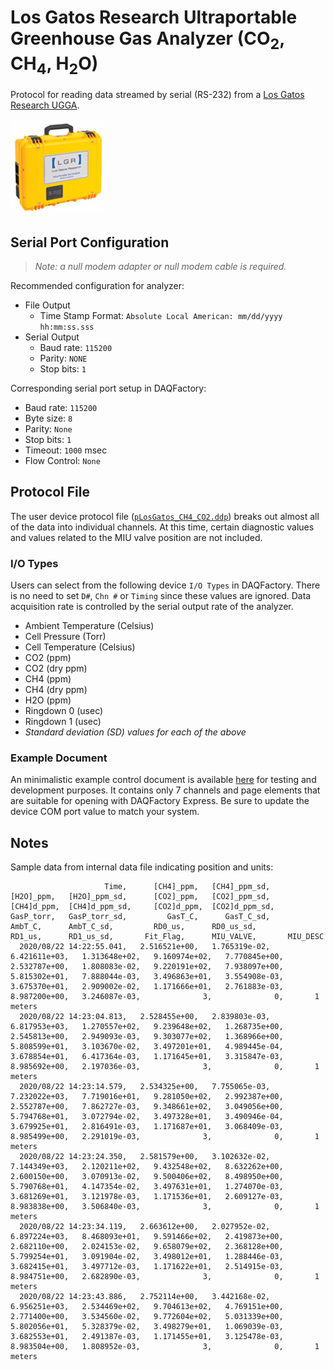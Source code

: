 # Los Gatos Research Ultraportable Greenhouse Gas Analyzer (CO<sub>2</sub>, CH<sub>4</sub>, H<sub>2</sub>O)

Protocol for reading data streamed by serial (RS-232) from a
[Los Gatos Research UGGA](http://www.lgrinc.com/analyzers/ultraportable-greenhouse-gas-analyzer/).

![Clipart of UGGA](clipart.png)

## Serial Port Configuration

> *Note: a null modem adapter or null modem cable is required.*

Recommended configuration for analyzer:

- File Output
    - Time Stamp Format: `Absolute Local American: mm/dd/yyyy hh:mm:ss.sss`
- Serial Output
    - Baud rate: `115200`
    - Parity: `NONE`
    - Stop bits: `1`

Corresponding serial port setup in DAQFactory:

- Baud rate: `115200`
- Byte size: `8`
- Parity: `None`
- Stop bits: `1`
- Timeout: `1000` msec
- Flow Control: `None`

## Protocol File

The user device protocol file ([`pLosGatos_CH4_CO2.ddp`](pLosGatos_CH4_CO2.ddp))
breaks out almost all of the data into individual channels. At this time, 
certain diagnostic values and values related to the MIU valve position are not
included.

### I/O Types

Users can select from the following device `I/O Types` in DAQFactory. There is
no need to set `D#`, `Chn #` or `Timing` since these values are ignored.
Data acquisition rate is controlled by the serial output rate of the analyzer.

- Ambient Temperature (Celsius)
- Cell Pressure (Torr)
- Cell Temperature (Celsius)
- CO2 (ppm)
- CO2 (dry ppm)
- CH4 (ppm)
- CH4 (dry ppm)
- H2O (ppm)
- Ringdown 0 (usec)
- Ringdown 1 (usec)
- *Standard deviation (SD) values for each of the above*

### Example Document

An minimalistic example control document is available [here](example_LGR_CH4_CO2.ctl)
for testing and development purposes. It contains only 7 channels and page elements
that are suitable for opening with DAQFactory Express. Be sure to update the
device COM port value to match your system.

## Notes

Sample data from internal data file indicating position and units:

````
                     Time,      [CH4]_ppm,   [CH4]_ppm_sd,      [H2O]_ppm,   [H2O]_ppm_sd,      [CO2]_ppm,   [CO2]_ppm_sd,     [CH4]d_ppm,  [CH4]d_ppm_sd,     [CO2]d_ppm,  [CO2]d_ppm_sd,      GasP_torr,   GasP_torr_sd,         GasT_C,      GasT_C_sd,         AmbT_C,      AmbT_C_sd,         RD0_us,      RD0_us_sd,         RD1_us,      RD1_us_sd,       Fit_Flag,      MIU_VALVE,       MIU_DESC
  2020/08/22 14:22:55.041,   2.516521e+00,   1.765319e-02,   6.421611e+03,   1.313648e+02,   9.160974e+02,   7.770845e+00,   2.532787e+00,   1.808083e-02,   9.220191e+02,   7.938097e+00,   5.815302e+01,   7.888044e-03,   3.496863e+01,   3.554908e-03,   3.675370e+01,   2.909002e-02,   1.171666e+01,   2.761883e-03,   8.987200e+00,   3.246087e-03,              3,              0,       1 meters
  2020/08/22 14:23:04.813,   2.528455e+00,   2.839803e-03,   6.817953e+03,   1.270557e+02,   9.239648e+02,   1.268735e+00,   2.545813e+00,   2.949093e-03,   9.303077e+02,   1.368966e+00,   5.808599e+01,   3.103670e-02,   3.497201e+01,   4.989445e-04,   3.678854e+01,   6.417364e-03,   1.171645e+01,   3.315847e-03,   8.985692e+00,   2.197036e-03,              3,              0,       1 meters
  2020/08/22 14:23:14.579,   2.534325e+00,   7.755065e-03,   7.232022e+03,   7.719016e+01,   9.281050e+02,   2.992387e+00,   2.552787e+00,   7.862727e-03,   9.348661e+02,   3.049056e+00,   5.794768e+01,   3.072794e-02,   3.497328e+01,   3.490946e-04,   3.679925e+01,   2.816491e-03,   1.171687e+01,   3.068409e-03,   8.985499e+00,   2.291019e-03,              3,              0,       1 meters
  2020/08/22 14:23:24.350,   2.581579e+00,   3.102632e-02,   7.144349e+03,   2.120211e+02,   9.432548e+02,   8.632262e+00,   2.600150e+00,   3.070913e-02,   9.500406e+02,   8.498950e+00,   5.790768e+01,   4.147354e-02,   3.497631e+01,   1.274070e-03,   3.681269e+01,   3.121978e-03,   1.171536e+01,   2.609127e-03,   8.983838e+00,   3.506840e-03,              3,              0,       1 meters
  2020/08/22 14:23:34.119,   2.663612e+00,   2.027952e-02,   6.897224e+03,   8.468093e+01,   9.591466e+02,   2.419873e+00,   2.682110e+00,   2.024153e-02,   9.658079e+02,   2.368128e+00,   5.799254e+01,   3.091904e-02,   3.498012e+01,   1.288446e-03,   3.682415e+01,   3.497712e-03,   1.171622e+01,   2.514915e-03,   8.984751e+00,   2.682890e-03,              3,              0,       1 meters
  2020/08/22 14:23:43.886,   2.752114e+00,   3.442168e-02,   6.956251e+03,   2.534469e+02,   9.704613e+02,   4.769151e+00,   2.771400e+00,   3.534560e-02,   9.772604e+02,   5.031339e+00,   5.802056e+01,   5.328379e-02,   3.498279e+01,   1.069039e-03,   3.682553e+01,   2.491387e-03,   1.171455e+01,   3.125478e-03,   8.983504e+00,   1.808952e-03,              3,              0,       1 meters
````
